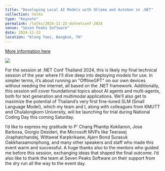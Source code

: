 ```yaml
---
title: "Developing Local AI Models with Ollama and AutoGen in .NET"
collection: talks
type: "Keynote"
permalink: /talks/2024-11-22-dotnetconf-2024
venue: "Seven Peaks Software"
date: 2024-11-22
location: "Klong Toei, Bangkok, TH"
---
```


[More information here](https://www.linkedin.com/posts/boatchrnthn_smalllanguagemodel-msftstudentambassadors-activity-7267802031879282689-cMK0?utm_source=social_share_sheet&utm_medium=member_desktop_web)

![](https://media.licdn.com/dms/image/v2/D5622AQH1wjXRiJNZTw/feedshare-shrink_2048_1536/feedshare-shrink_2048_1536/0/1732779031106?e=1741219200&v=beta&t=JF-WHjZiHtVgHItAc8gMOxxHT_gg6gJHQq22tPloyVg)

For the session at .NET Conf Thailand 2024, this is likely my final technical session of the year where I’ll dive deep into deploying models for use. In simpler terms, it’s about running an "OfflineGPT" on our own devices without needing the internet, all based on the .NET framework. Additionally, this session will cover foundational topics about AI agents and multi-agents, both for text generation and multimodal applications. We’ll also get to maximize the potential of Thailand’s very first fine-tuned SLM (Small Language Model), which my team and I, along with colleagues from KMUTT and Chulalongkorn University, will be launching for trial during National Coding Day this coming Saturday.

I’d like to express my gratitude to P' Chang Phantip Kokilanon, Jose Barbosa, Giorgio Desideri, the Microsoft MVPs like Teerasej Jiraphatchandej, Wittawat Karpkrikaew, Ajarn Bond Surasuk Oakkharaamonphong, and many other speakers and staff who made this event warm and successful. A huge thanks also to the mentors who guided me before this session, exchanging ideas that shaped the final outcome. I’d also like to thank the team at Seven Peaks Software on their support from the dry run all the way to the event day.